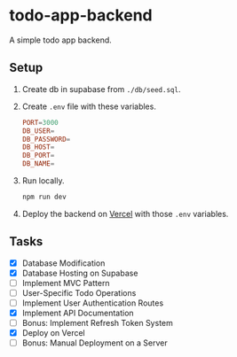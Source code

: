 # todo-app-backend

A simple todo app backend.

## Setup

1. Create db in supabase from `./db/seed.sql`.
2. Create `.env` file with these variables.

    ```toml
    PORT=3000
    DB_USER=
    DB_PASSWORD=
    DB_HOST=
    DB_PORT=
    DB_NAME=
    ```

3. Run locally.
    ```bash
    npm run dev
    ```
4. Deploy the backend on [Vercel](https://vercel.com/) with those `.env`
   variables.

## Tasks

- [x] Database Modification
- [x] Database Hosting on Supabase
- [ ] Implement MVC Pattern
- [ ] User-Specific Todo Operations
- [ ] Implement User Authentication Routes
- [x] Implement API Documentation
- [ ] Bonus: Implement Refresh Token System
- [x] Deploy on Vercel
- [ ] Bonus: Manual Deployment on a Server
